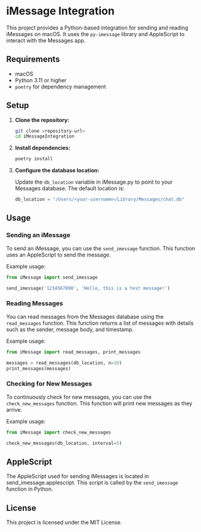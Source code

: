 # iMessage Integration

This project provides a Python-based integration for sending and reading iMessages on macOS. It uses the `py-imessage` library and AppleScript to interact with the Messages app.

## Requirements

- macOS
- Python 3.11 or higher
- `poetry` for dependency management

## Setup

1. **Clone the repository:**

   ```sh
   git clone <repository-url>
   cd iMessageIntegration
   ```

2. **Install dependencies:**

   ```sh
   poetry install
   ```

3. **Configure the database location:**

   Update the `db_location` variable in iMessage.py to point to your Messages database. The default location is:

   ```py
   db_location = "/Users/<your-username>/Library/Messages/chat.db"
   ```

## Usage

### Sending an iMessage

To send an iMessage, you can use the `send_imessage` function. This function uses an AppleScript to send the message.

Example usage:

```py
from iMessage import send_imessage

send_imessage('1234567890', 'Hello, this is a test message!')
```

### Reading Messages

You can read messages from the Messages database using the `read_messages` function. This function returns a list of messages with details such as the sender, message body, and timestamp.

Example usage:

```py
from iMessage import read_messages, print_messages

messages = read_messages(db_location, n=10)
print_messages(messages)
```

### Checking for New Messages

To continuously check for new messages, you can use the `check_new_messages` function. This function will print new messages as they arrive.

Example usage:

```py
from iMessage import check_new_messages

check_new_messages(db_location, interval=5)
```

## AppleScript

The AppleScript used for sending iMessages is located in send_imessage.applescript. This script is called by the `send_imessage` function in Python.

## License

This project is licensed under the MIT License.
